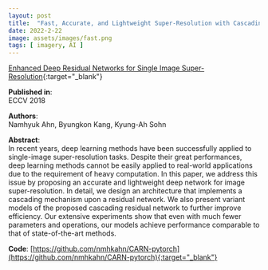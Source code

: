 ```yaml
---
layout: post
title:  "Fast, Accurate, and Lightweight Super-Resolution with Cascading Residual Network"
date: 2022-2-22
image: assets/images/fast.png
tags: [ imagery, AI ]
---
```


[Enhanced Deep Residual Networks for Single Image Super-Resolution](https://arxiv.org/pdf/1707.02921.pdf){:target="_blank"}  

**Published in**:   
ECCV 2018 

**Authors**:   
Namhyuk Ahn, Byungkon Kang, Kyung-Ah Sohn

**Abstract**:   
In recent years, deep learning methods have been successfully applied to single-image super-resolution tasks. Despite their great performances, deep learning methods cannot be easily applied to real-world applications due to the requirement of heavy computation. In this paper, we address this issue by proposing an accurate and lightweight deep network for image super-resolution. In detail, we design an architecture that implements a cascading mechanism upon a residual network. We also present variant models of the proposed cascading residual network to further improve efficiency. Our extensive experiments show that even with much fewer parameters and operations, our models achieve performance comparable to that of state-of-the-art methods. 

**Code**:
[https://github.com/nmhkahn/CARN-pytorch](https://github.com/nmhkahn/CARN-pytorch){:target="_blank"}